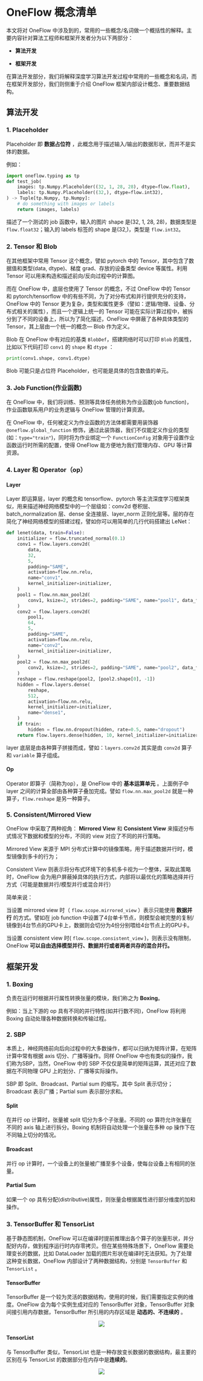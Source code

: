 # OneFlow 概念清单

本文将对 OneFlow 中涉及到的，常用的一些概念/名词做一个概括性的解释。主要内容针对算法工程师和框架开发者分为以下两部分：

-  **算法开发** 

-  **框架开发** 

在算法开发部分，我们将解释深度学习算法开发过程中常用的一些概念和名词，而在框架开发部分，我们则侧重于介绍 OneFlow 框架内部设计概念、重要数据结构。



## 算法开发

### 1. Placeholder

Placeholder 即 **数据占位符** ，此概念用于描述输入/输出的数据形状，而并不是实体的数据。

例如：

```python
import oneflow.typing as tp
def test_job(
    images: tp.Numpy.Placeholder((32, 1, 28, 28), dtype=flow.float),
    labels: tp.Numpy.Placeholder((32,), dtype=flow.int32),
) -> Tuple[tp.Numpy, tp.Numpy]:
    # do something with images or labels
    return (images, labels)
```

描述了一个测试的 job 函数中，输入的图片 shape 是(32, 1, 28, 28)，数据类型是 `flow.float32`；输入的 labels 标签的 shape 是(32,)，类型是 `flow.int32`。



### 2. Tensor 和 Blob

在其他框架中常用 Tensor 这个概念，譬如 pytorch 中的 Tensor，其中包含了数据值和类型(data, dtype)、梯度 grad、存放的设备类型 device 等属性。利用 Tensor 可以用来构造和描述前向/反向过程中的计算图。

而在 OneFlow 中，底层也使用了 Tensor 的概念，不过 OneFlow 中的 Tensor 和 pytorch/tensorflow 中的有些不同，为了对分布式和并行提供充分的支持，OneFlow 中的 Tensor 更为复杂，类型和属性更多（譬如：逻辑/物理、设备、分布式相关的属性），而且一个逻辑上统一的 Tensor 可能在实际计算过程中，被拆分到了不同的设备上，所以为了简化描述，OneFlow 中屏蔽了各种具体类型的 Tensor，其上层由一个统一的概念— Blob 作为定义。



Blob 在 OneFlow 中有对应的基类 `BlobDef`，搭建网络时可以打印 `Blob` 的属性，比如以下代码打印 `conv1` 的 `shape` 和 `dtype` ：

```python
print(conv1.shape, conv1.dtype)
```

Blob 可能只是占位符 Placeholder，也可能是具体的包含数值的单元。



### 3. Job Function(作业函数)

在 OneFlow 中，我们将训练、预测等具体任务统称为作业函数(job function)，作业函数联系用户的业务逻辑与 OneFlow 管理的计算资源。

在 OneFlow 中，任何被定义为作业函数的方法体都需要用装饰器 `@oneflow.global_function` 修饰，通过此装饰器，我们不仅能定义作业的类型(如：`type="train"`)，同时将为作业绑定一个 `FunctionConfig` 对象用于设置作业函数运行时所需的配置，使得 OneFlow 能方便地为我们管理内存、GPU 等计算资源。

### 4. Layer 和 Operator（op）

#### Layer

Layer 即运算层，layer 的概念和 tensorflow、pytorch 等主流深度学习框架类似，用来描述神经网络模型中的一个层级如：conv2d 卷积层、batch_normalization 层、dense 全连接层、layer_norm 正则化层等。层的存在简化了神经网络模型的搭建过程，譬如你可以用简单的几行代码搭建出 LeNet：

```python
def lenet(data, train=False):
    initializer = flow.truncated_normal(0.1)
    conv1 = flow.layers.conv2d(
        data,
        32,
        5,
        padding="SAME",
        activation=flow.nn.relu,
        name="conv1",
        kernel_initializer=initializer,
    )
    pool1 = flow.nn.max_pool2d(
        conv1, ksize=2, strides=2, padding="SAME", name="pool1", data_format="NCHW"
    )
    conv2 = flow.layers.conv2d(
        pool1,
        64,
        5,
        padding="SAME",
        activation=flow.nn.relu,
        name="conv2",
        kernel_initializer=initializer,
    )
    pool2 = flow.nn.max_pool2d(
        conv2, ksize=2, strides=2, padding="SAME", name="pool2", data_format="NCHW"
    )
    reshape = flow.reshape(pool2, [pool2.shape[0], -1])
    hidden = flow.layers.dense(
        reshape,
        512,
        activation=flow.nn.relu,
        kernel_initializer=initializer,
        name="dense1",
    )
    if train:
        hidden = flow.nn.dropout(hidden, rate=0.5, name="dropout")
    return flow.layers.dense(hidden, 10, kernel_initializer=initializer, name="dense2")
```

layer 底层是由各种算子拼接而成，譬如：`layers.conv2d` 其实是由 `conv2d` 算子和 `variable` 算子组成。

#### Op

Operator 即算子（简称为op），是 OneFlow 中的 **基本运算单元** 。上面例子中 layer 之间的计算全部由各种算子叠加完成。譬如 `flow.nn.max_pool2d` 就是一种算子，`flow.reshape` 是另一种算子。



### 5. Consistent/Mirrored View

OneFlow 中采取了两种视角： **Mirrored View** 和 **Consistent View** 来描述分布式情况下数据和模型的分布，不同的 view 对应了不同的并行策略。

Mirrored View 来源于 MPI 分布式计算中的镜像策略，用于描述数据并行时，模型镜像到多卡的行为；

Consistent View 则表示将分布式环境下的多机多卡视为一个整体，采取此策略时，OneFlow 会为用户屏蔽掉具体的执行方式，内部将以最优化的策略选择并行方式（可能是数据并行/模型并行或混合并行）

简单来说：

当设置 mirrored view 时（ `flow.scope.mirrored_view` ）表示只能使用 **数据并行** 的方式。譬如在 job function 中设置了4台单卡节点，则模型会被完整的复制/镜像到4台节点的GPU卡上，数据则会切分为4份分别喂给4台节点上的GPU卡。

当设置 consistent view 时( `flow.scope.consistent_view` )，则表示没有限制，OneFlow **可以自由选择模型并行、数据并行或者两者共存的混合并行。**

## 框架开发

### 1. Boxing

负责在运行时根据并行属性转换张量的模块，我们称之为 **Boxing**。

例如：当上下游的 op 具有不同的并行特性(如并行数不同)，OneFlow 将利用 Boxing 自动处理各种数据转换和传输过程。



### 2. SBP

本质上，神经网络前向后向过程中的大多数操作，都可以归纳为矩阵计算，在矩阵计算中常有根据 axis 切分、广播等操作。同样 OneFlow 中也有类似的操作，我们称为SBP，当然，OneFlow 中的 SBP 不仅仅是简单的矩阵运算，其还对应了数据在不同物理 GPU 上的划分、广播等实际操作。

SBP 即 Split、Broadcast、Partial sum 的缩写。其中 Split 表示切分；Broadcast 表示广播；Partial sum 表示部分求和。

#### Split

在并行 op 计算时，张量被 split 切分为多个子张量。不同的 op 算符允许张量在不同的 axis 轴上进行拆分。Boxing 机制将自动处理一个张量在多种 op 操作下在不同轴上切分的情况。

#### Broadcast

并行 op 计算时，一个设备上的张量被广播至多个设备，使每台设备上有相同的张量。

#### Partial Sum

如果一个 op 具有分配(distributive)属性，则张量会根据属性进行部分维度的加和操作。

### 3. TensorBuffer 和 TensorList

基于静态图机制，OneFlow 可以在编译时提前推理出各个算子的张量形状，并分配好内存，做到程序运行时内存零拷贝。但在某些特殊场景下，OneFlow 需要处理变长的数据，比如 DataLoader 加载的图片形状在编译时无法获知。为了处理这种变长数据，OneFlow 内部设计了两种数据结构，分别是 `TensorBuffer` 和 `TensorList` 。

#### TensorBuffer

TensorBuffer 是一个较为灵活的数据结构，使用的时候，我们需要指定实例的维度。OneFlow 会为每个实例生成对应的 TensorBuffer 对象，TensorBuffer 对象间接引用内存数据，TensorBuffer 所引用的内存区域是 **动态的、不连续的** 。

<div align="center">
    <img src="imgs/Tensor2TensorBuffer.png" align='center'/>
</div>

#### TensorList

与 TensorBuffer 类似，TensorList 也是一种存放变长数据的数据结构，最主要的区别在与 TensorList 的数据部分在内存中是**连续的**。

<div align="center">
    <img src="imgs/TensorBuffer2TensorList.png" align='center'/>
</div>


